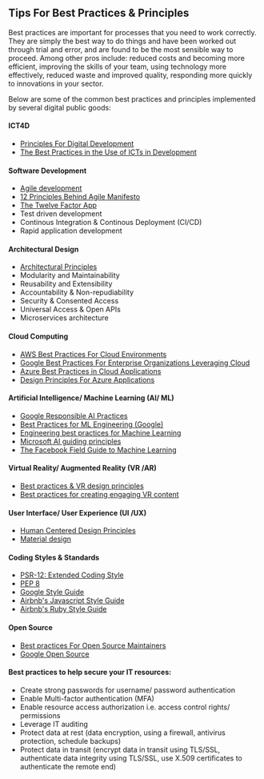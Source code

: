 ## Tips For Best Practices & Principles
Best practices are important for processes that you need to work correctly. They are simply the best way to do things and have been worked out through trial and error, and are found to be the most sensible way to proceed. Among other pros include: reduced costs and becoming more efficient, improving the skills of your team, using technology more effectively, reduced waste and improved quality, responding more quickly to innovations in your sector. 

Below are some of the common best practices and principles implemented by several digital public goods:

#### ICT4D
* [Principles For Digital Development](https://digitalprinciples.org/)
* [The Best Practices in the Use of ICTs in Development](https://www.ictworks.org/the-best-practices-in-the-use-of-icts-in-development-are/#.YTc0Y_wzZH5)

#### Software Development 
* [Agile development](https://www.ntaskmanager.com/blog/agile-best-practices/)
* [12 Principles Behind Agile Manifesto](https://www.agilealliance.org/agile101/12-principles-behind-the-agile-manifesto/)
* [The Twelve Factor App](https://12factor.net/)
* Test driven development
* Continous Integration & Continous Deployment (CI/CD)
* Rapid application development

#### Architectural Design
* [Architectural Principles](https://docs.altinn.studio/teknologi/altinnstudio/architecture/principles/#web-standards)
* Modularity and Maintainability
* Reusability and Extensibility
* Accountability & Non-repudiability
* Security & Consented Access
* Universal Access & Open APIs
* Microservices architecture

#### Cloud Computing
* [AWS Best Practices For Cloud Environments](https://aws.amazon.com/blogs/publicsector/aws-well-architected-framework-best-practices-for-building-and-deploying-an-optimized-cloud-environment/)
* [Google Best Practices For Enterprise Organizations Leveraging Cloud](https://cloud.google.com/docs/enterprise/best-practices-for-enterprise-organizations)
* [Azure Best Practices in Cloud Applications](https://docs.microsoft.com/en-us/azure/architecture/best-practices/index-best-practices)
* [Design Principles For Azure Applications](https://docs.microsoft.com/en-us/azure/architecture/guide/design-principles/)

#### Artificial Intelligence/ Machine Learning (AI/ ML)
* [Google Responsible AI Practices](https://ai.google/responsibilities/responsible-ai-practices/)
* [Best Practices for ML Engineering (Google)](https://developers.google.com/machine-learning/guides/rules-of-ml)
* [Engineering best practices for Machine Learning](https://se-ml.github.io/practices/)
* [Microsoft AI guiding principles](https://query.prod.cms.rt.microsoft.com/cms/api/am/binary/RE4pKH5#:~:text=At%20Microsoft%2C%20we've%20recognized,inclusiveness%2C%20transparency%2C%20and%20accountability.)
* [The Facebook Field Guide to Machine Learning](https://research.fb.com/blog/2018/05/the-facebook-field-guide-to-machine-learning-video-series/)

#### Virtual Reality/ Augmented Reality (VR /AR)
* [Best practices & VR design principles](https://www.dummies.com/software/best-practices-and-virtual-reality-design-principles/)
* [Best practices for creating engaging VR content](https://www.thinkwithgoogle.com/marketing-strategies/video/vr-content-audience-engagement-best-practices/)

#### User Interface/ User Experience (UI /UX)
* [Human Centered Design Principles](https://jnd.org/the-four-fundamental-principles-ofhuman-centered-design/)
* [Material design](https://material.io/design/guidelines-overview)

#### Coding Styles & Standards
* [PSR-12: Extended Coding Style](https://www.php-fig.org/psr/psr-12/)
* [PEP 8](https://www.python.org/dev/peps/pep-0008/)
* [Google Style Guide](https://google.github.io/styleguide/)
* [Airbnb's Javascript Style Guide](https://github.com/airbnb/javascript)
* [Airbnb's Ruby Style Guide](https://airbnb.io/projects/ruby/)

#### Open Source 
* [Best practices For Open Source Maintainers](https://opensource.guide/best-practices/)
* [Google Open Source](https://opensource.google/docs/)

#### Best practices to help secure your IT resources:
* Create strong passwords for username/ password authentication
* Enable Multi-factor authentication (MFA)
* Enable resource access authorization i.e. access control rights/ permissions
* Leverage IT auditing
* Protect data at rest (data encryption, using a firewall, antivirus protection, schedule backups)
* Protect data in transit (encrypt data in transit using TLS/SSL, authenticate data integrity using TLS/SSL, use X.509 certificates to authenticate the remote end)
